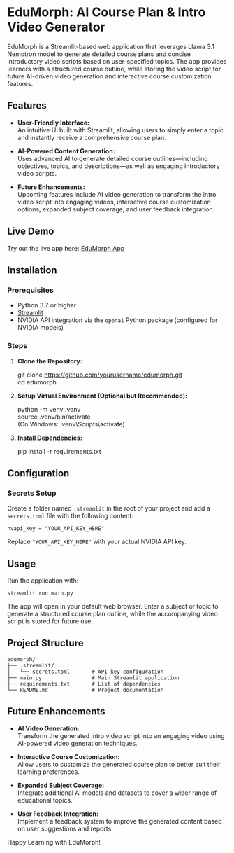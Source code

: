 # EduMorph: AI Course Plan & Intro Video Generator

EduMorph is a Streamlit-based web application that leverages Llama 3.1 Nemotron model to generate detailed course plans and concise introductory video scripts based on user-specified topics. The app provides learners with a structured course outline, while storing the video script for future AI-driven video generation and interactive course customization features.

## Features

- **User-Friendly Interface:**  
  An intuitive UI built with Streamlit, allowing users to simply enter a topic and instantly receive a comprehensive course plan.

- **AI-Powered Content Generation:**  
  Uses advanced AI to generate detailed course outlines—including objectives, topics, and descriptions—as well as engaging introductory video scripts.

- **Future Enhancements:**  
  Upcoming features include AI video generation to transform the intro video script into engaging videos, interactive course customization options, expanded subject coverage, and user feedback integration.

## Live Demo

Try out the live app here: [EduMorph App](https://edumorph.streamlit.app/)

## Installation

### Prerequisites

- Python 3.7 or higher
- [Streamlit](https://streamlit.io/)
- NVIDIA API integration via the `openai` Python package (configured for NVIDIA models)

### Steps

1. **Clone the Repository:**

    git clone https://github.com/yourusername/edumorph.git  
    cd edumorph

2. **Setup Virtual Environment (Optional but Recommended):**

    python -m venv .venv  
    source .venv/bin/activate  
    (On Windows: .venv\Scripts\activate)

3. **Install Dependencies:**

    pip install -r requirements.txt

## Configuration

### Secrets Setup

Create a folder named `.streamlit` in the root of your project and add a `secrets.toml` file with the following content:

    nvapi_key = "YOUR_API_KEY_HERE"

Replace `"YOUR_API_KEY_HERE"` with your actual NVIDIA API key.

## Usage

Run the application with:

    streamlit run main.py

The app will open in your default web browser. Enter a subject or topic to generate a structured course plan outline, while the accompanying video script is stored for future use.

## Project Structure

    edumorph/
    ├── .streamlit/
    │   └── secrets.toml       # API key configuration
    ├── main.py                # Main Streamlit application
    ├── requirements.txt       # List of dependencies
    └── README.md              # Project documentation

## Future Enhancements

- **AI Video Generation:**  
  Transform the generated intro video script into an engaging video using AI-powered video generation techniques.

- **Interactive Course Customization:**  
  Allow users to customize the generated course plan to better suit their learning preferences.

- **Expanded Subject Coverage:**  
  Integrate additional AI models and datasets to cover a wider range of educational topics.

- **User Feedback Integration:**  
  Implement a feedback system to improve the generated content based on user suggestions and reports.

Happy Learning with EduMorph!
